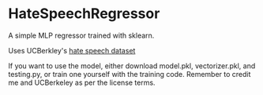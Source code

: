 # HateSpeechRegressor
A simple MLP regressor trained with sklearn.

Uses UCBerkley's [hate speech dataset](https://huggingface.co/datasets/ucberkeley-dlab/measuring-hate-speech)

If you want to use the model, either download model.pkl, vectorizer.pkl, and testing.py, or train one yourself with the training code. Remember to credit me and UCBerkeley as per the license terms.

